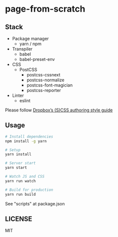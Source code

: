 # page-from-scratch

## Stack
- Package manager
  - yarn / npm
- Transpiler
  - babel
  - babel-preset-env
- CSS
  - PostCSS
    - postcss-cssnext
    - postcss-normalize
    - postcss-font-magician
    - postcss-reporter
- Linter
  - eslint

Please follow [Dropbox’s (S)CSS authoring style guide](https://github.com/dropbox/css-style-guide)

## Usage

```sh
# Install dependencies
npm install -g yarn

# Setup
yarn install

# Server start
yarn start

# Watch JS and CSS
yarn run watch

# Build for production
yarn run build
```

See "scripts" at package.json

## LICENSE

MIT